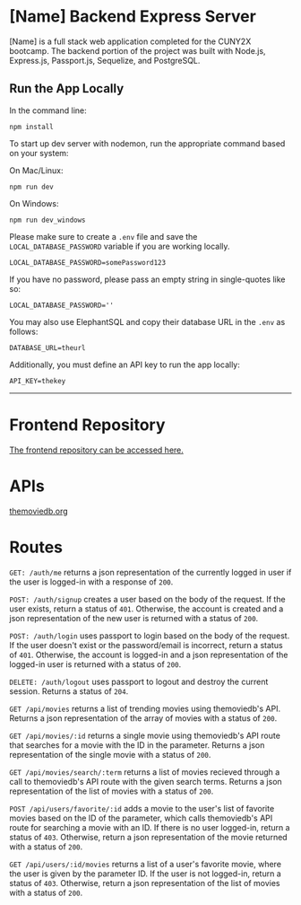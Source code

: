 # [Name] Backend Express Server

[Name] is a full stack web application completed for the CUNY2X bootcamp. The backend portion of the project was built with Node.js, Express.js, Passport.js, Sequelize, and PostgreSQL.

## Run the App Locally

In the command line:

```
npm install
```

To start up dev server with nodemon, run the appropriate command based on your system:

On Mac/Linux:

```npm run dev```

On Windows:

```npm run dev_windows```

Please make sure to create a `.env` file and save the `LOCAL_DATABASE_PASSWORD` variable if you are working locally.

```shell
LOCAL_DATABASE_PASSWORD=somePassword123
```

If you have no password, please pass an empty string in single-quotes like so:

```shell
LOCAL_DATABASE_PASSWORD=''
```

You may also use ElephantSQL and copy their database URL in the ```.env``` as follows:

```shell
DATABASE_URL=theurl
```

Additionally, you must define an API key to run the app locally:

```shell
API_KEY=thekey
```

---

# Frontend Repository 

[The frontend repository can be accessed here.](https://github.com/JohnAKASquib/capstone-project-client)

# APIs

[themoviedb.org](https://www.themoviedb.org/documentation/api)

# Routes

```GET: /auth/me``` returns a json representation of the currently logged in user if the user is logged-in with a response of ```200```.

```POST: /auth/signup``` creates a user based on the body of the request. If the user exists, return a status of ```401```. Otherwise, the account is created and a json representation of the new user is returned with a status of ```200```.

```POST: /auth/login``` uses passport to login based on the body of the request. If the user doesn't exist or the password/email is incorrect, return a status of ```401```. Otherwise, the account is logged-in and a json representation of the logged-in user is returned with a status of ```200```.

```DELETE: /auth/logout``` uses passport to logout and destroy the current session. Returns a status of ```204```.

```GET /api/movies``` returns a list of trending movies using themoviedb's API. Returns a json representation of the array of movies with a status of ```200```.

```GET /api/movies/:id``` returns a single movie using themoviedb's API route that searches for a movie with the ID in the parameter. Returns a json representation of the single movie with a status of ```200```.

```GET /api/movies/search/:term``` returns a list of movies recieved through a call to themoviedb's API route with the given search terms. Returns a json representation of the list of movies with a status of ```200```.

```POST /api/users/favorite/:id``` adds a movie to the user's list of favorite movies based on the ID of the parameter, which calls themoviedb's API route for searching a movie with an ID. If there is no user logged-in, return a status of ```403```. Otherwise, return a json representation of the movie returned with a status of ```200```.

```GET /api/users/:id/movies``` returns a list of a user's favorite movie, where the user is given by the parameter ID.  If the user is not logged-in, return a status of ```403```. Otherwise, return a json representation of the list of movies with a status of ```200```.
